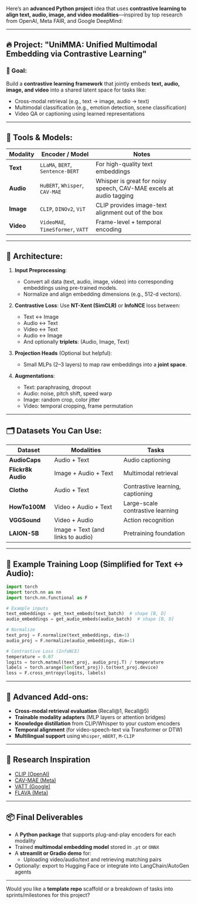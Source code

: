 Here’s an **advanced Python project** idea that uses **contrastive learning to align text, audio, image, and video modalities**—inspired by top research from OpenAI, Meta FAIR, and Google DeepMind:

---

## 🔥 Project: **"UniMMA: Unified Multimodal Embedding via Contrastive Learning"**

### 🧠 Goal:
Build a **contrastive learning framework** that jointly embeds **text, audio, image, and video** into a shared latent space for tasks like:
- Cross-modal retrieval (e.g., text → image, audio → text)
- Multimodal classification (e.g., emotion detection, scene classification)
- Video QA or captioning using learned representations

---

## 🧰 Tools & Models:

| Modality | Encoder / Model         | Notes |
|----------|--------------------------|-------|
| **Text** | `LLaMA`, `BERT`, `Sentence-BERT` | For high-quality text embeddings |
| **Audio** | `HuBERT`, `Whisper`, `CAV-MAE` | Whisper is great for noisy speech, CAV-MAE excels at audio tagging |
| **Image** | `CLIP`, `DINOv2`, `ViT`       | CLIP provides image-text alignment out of the box |
| **Video** | `VideoMAE`, `TimeSformer`, `VATT` | Frame-level + temporal encoding |

---

## 🧪 Architecture:

1. **Input Preprocessing**:
   - Convert all data (text, audio, image, video) into corresponding embeddings using pre-trained models.
   - Normalize and align embedding dimensions (e.g., 512-d vectors).

2. **Contrastive Loss**:
   Use **NT-Xent (SimCLR)** or **InfoNCE** loss between:
   - Text ↔ Image
   - Audio ↔ Text
   - Video ↔ Text
   - Audio ↔ Image
   - And optionally **triplets**: (Audio, Image, Text)

3. **Projection Heads** (Optional but helpful):
   - Small MLPs (2–3 layers) to map raw embeddings into a **joint space**.

4. **Augmentations**:
   - Text: paraphrasing, dropout
   - Audio: noise, pitch shift, speed warp
   - Image: random crop, color jitter
   - Video: temporal cropping, frame permutation

---

## 🗂️ Datasets You Can Use:

| Dataset        | Modalities | Tasks |
|----------------|------------|-------|
| **AudioCaps** | Audio + Text | Audio captioning |
| **Flickr8k Audio** | Image + Audio + Text | Multimodal retrieval |
| **Clotho** | Audio + Text | Contrastive learning, captioning |
| **HowTo100M** | Video + Audio + Text | Large-scale contrastive learning |
| **VGGSound** | Video + Audio | Action recognition |
| **LAION-5B** | Image + Text (and links to audio) | Pretraining foundation |

---

## 🧠 Example Training Loop (Simplified for Text ↔ Audio):

```python
import torch
import torch.nn as nn
import torch.nn.functional as F

# Example inputs
text_embeddings = get_text_embeds(text_batch)  # shape [B, D]
audio_embeddings = get_audio_embeds(audio_batch)  # shape [B, D]

# Normalize
text_proj = F.normalize(text_embeddings, dim=1)
audio_proj = F.normalize(audio_embeddings, dim=1)

# Contrastive Loss (InfoNCE)
temperature = 0.07
logits = torch.matmul(text_proj, audio_proj.T) / temperature
labels = torch.arange(len(text_proj)).to(text_proj.device)
loss = F.cross_entropy(logits, labels)
```

---

## 🎯 Advanced Add-ons:

- **Cross-modal retrieval evaluation** (Recall@1, Recall@5)
- **Trainable modality adapters** (MLP layers or attention bridges)
- **Knowledge distillation** from CLIP/Whisper to your custom encoders
- **Temporal alignment** (for video-speech-text via Transformer or DTW)
- **Multilingual support** using `Whisper`, `mBERT`, `M-CLIP`

---

## 🧠 Research Inspiration

- [CLIP (OpenAI)](https://openai.com/research/clip)
- [CAV-MAE (Meta)](https://github.com/facebookresearch/CAV-MAE)
- [VATT (Google)](https://github.com/google-research/google-research/tree/master/vatt)
- [FLAVA (Meta)](https://github.com/facebookresearch/flava)

---

## 📦 Final Deliverables

- A **Python package** that supports plug-and-play encoders for each modality
- Trained **multimodal embedding model** stored in `.pt` or `ONNX`
- A **streamlit or Gradio demo** for:
  - Uploading video/audio/text and retrieving matching pairs
- Optionally: export to Hugging Face or integrate into LangChain/AutoGen agents

---

Would you like a **template repo** scaffold or a breakdown of tasks into sprints/milestones for this project?